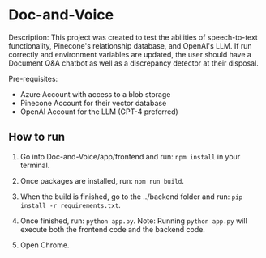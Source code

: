 # Doc-and-Voice

Description:
This project was created to test the abilities of speech-to-text functionality, Pinecone's relationship database, and OpenAI's LLM. If run correctly and environment variables are updated, the user should have a Document Q&A chatbot as well as a discrepancy detector at their disposal.

Pre-requisites:
- Azure Account with access to a blob storage
- Pinecone Account for their vector database
- OpenAI Account for the LLM (GPT-4 preferred)

## How to run

1. Go into Doc-and-Voice/app/frontend and run: `npm install` in your terminal.

2. Once packages are installed, run: `npm run build`.

3. When the build is finished, go to the ../backend folder and run: `pip install -r requirements.txt`.

4. Once finished, run: `python app.py`.
   Note: Running `python app.py` will execute both the frontend code and the backend code.

5. Open Chrome.